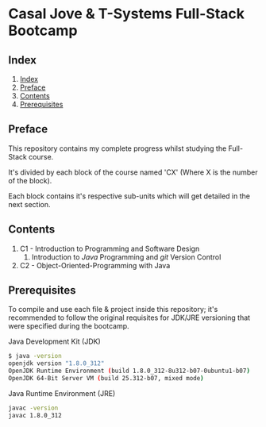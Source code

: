 # Casal Jove & T-Systems Full-Stack Bootcamp

## Index

1. [Index](#Index)
2. [Preface](#Preface)
3. [Contents](#Contents)
4. [Prerequisites](#Prerequisites)

## Preface

This repository contains my complete progress whilst studying the Full-Stack course.

It's divided by each block of the course named 'CX' (Where X is the number of the block).

Each block contains it's respective sub-units which will get detailed in the next section.

## Contents

1. C1 - Introduction to Programming and Software Design
    1. Introduction to *Java* Programming and *git* Version Control
2. C2 - Object-Oriented-Programming with Java

## Prerequisites

To compile and use each file & project inside this repository; it's recommended to follow the
original requisites for JDK/JRE versioning that were specified during the bootcamp.

Java Development Kit (JDK)

```bash
$ java -version
openjdk version "1.8.0_312"
OpenJDK Runtime Environment (build 1.8.0_312-8u312-b07-0ubuntu1-b07)
OpenJDK 64-Bit Server VM (build 25.312-b07, mixed mode)
```

Java Runtime Environment (JRE)

```bash
javac -version
javac 1.8.0_312
```